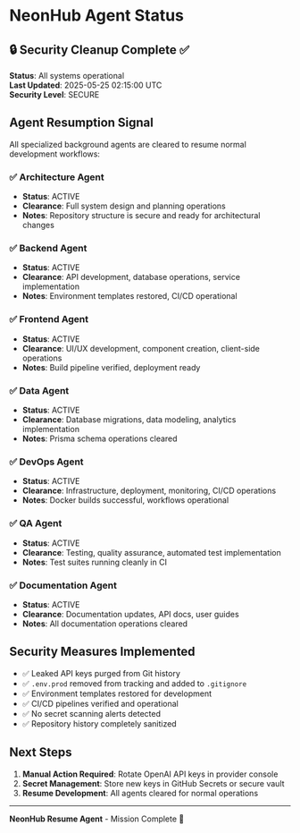 # NeonHub Agent Status

## 🔒 Security Cleanup Complete ✅

**Status**: All systems operational  
**Last Updated**: 2025-05-25 02:15:00 UTC  
**Security Level**: SECURE

## Agent Resumption Signal

All specialized background agents are cleared to resume normal development workflows:

### ✅ **Architecture Agent**
- **Status**: ACTIVE
- **Clearance**: Full system design and planning operations
- **Notes**: Repository structure is secure and ready for architectural changes

### ✅ **Backend Agent** 
- **Status**: ACTIVE
- **Clearance**: API development, database operations, service implementation
- **Notes**: Environment templates restored, CI/CD operational

### ✅ **Frontend Agent**
- **Status**: ACTIVE  
- **Clearance**: UI/UX development, component creation, client-side operations
- **Notes**: Build pipeline verified, deployment ready

### ✅ **Data Agent**
- **Status**: ACTIVE
- **Clearance**: Database migrations, data modeling, analytics implementation
- **Notes**: Prisma schema operations cleared

### ✅ **DevOps Agent**
- **Status**: ACTIVE
- **Clearance**: Infrastructure, deployment, monitoring, CI/CD operations  
- **Notes**: Docker builds successful, workflows operational

### ✅ **QA Agent**
- **Status**: ACTIVE
- **Clearance**: Testing, quality assurance, automated test implementation
- **Notes**: Test suites running cleanly in CI

### ✅ **Documentation Agent**
- **Status**: ACTIVE
- **Clearance**: Documentation updates, API docs, user guides
- **Notes**: All documentation operations cleared

## Security Measures Implemented

- ✅ Leaked API keys purged from Git history
- ✅ `.env.prod` removed from tracking and added to `.gitignore`
- ✅ Environment templates restored for development
- ✅ CI/CD pipelines verified and operational
- ✅ No secret scanning alerts detected
- ✅ Repository history completely sanitized

## Next Steps

1. **Manual Action Required**: Rotate OpenAI API keys in provider console
2. **Secret Management**: Store new keys in GitHub Secrets or secure vault
3. **Resume Development**: All agents cleared for normal operations

---
**NeonHub Resume Agent** - Mission Complete 🚀 